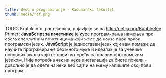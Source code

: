 ```yaml
---
title: Uvod u programiranje - Računarski fakultet
thumb: media/raf.png
---
```


TODO: Kratak info, par rečenica, pojavljuje se na http://petlja.org/BubbleBee
Primer:
**JavaScript за почетнике** је курс програмирања намењен пре свега апсолутним
почетницима који желе да науче први прави програмски језик. **JavaScript** је
једноставан језик који вам помаже да научите програмирање без много муке и
идеалан је за ученике основних школа који се први пут срећу са правим
програмским језиком. Није потребна чак ни нека инсталација да бисте почели -
довољно је да одете на неки веб сајт и на њему напишете свој први програм.
